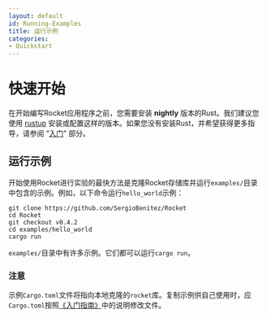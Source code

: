 ```yaml
---
layout: default
id: Running-Examples
title: 运行示例
categories:
- Quickstart
---
```


# 快速开始

在开始编写Rocket应用程序之前，您需要安装 **nightly** 版本的Rust。我们建议您使用 [rustup](https://rustup.rs/) 安装或配置这样的版本。如果您没有安装Rust，并希望获得更多指导，请参阅 “[入门](/rocketdoc/Getting-Started/Installing-Rust.html)” 部分。

## 运行示例

开始使用Rocket进行实验的最快方法是克隆Rocket存储库并运行`examples/`目录中包含的示例。例如，以下命令运行`hello_world`示例：

```shell
git clone https://github.com/SergioBenitez/Rocket
cd Rocket
git checkout v0.4.2
cd examples/hello_world
cargo run
```

`examples/`目录中有许多示例。它们都可以运行`cargo run`。

### 注意

示例`Cargo.toml`文件将指向本地克隆的`rocket`库。复制示例供自己使用时，应`Cargo.toml`按照[《入门指南》](/rocketdoc/Getting-Started/Hello-World.html)中的说明修改文件。